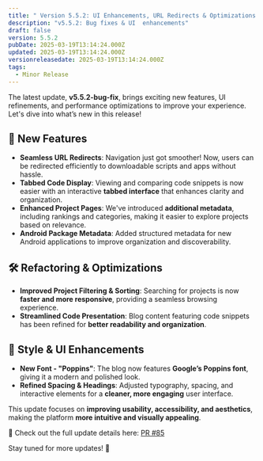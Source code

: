 ```yaml
---
title: " Version 5.5.2: UI Enhancements, URL Redirects & Optimizations (PR #85)"
description: "v5.5.2: Bug fixes & UI  enhancements"
draft: false
version: 5.5.2
pubDate: 2025-03-19T13:14:24.000Z
updated: 2025-03-19T13:14:24.000Z
versionreleasedate: 2025-03-19T13:14:24.000Z
tags:
  - Minor Release
---
```


The latest update, **v5.5.2-bug-fix**, brings exciting new features, UI refinements, and performance optimizations to improve your experience. Let's dive into what’s new in this release!

## 🚀 **New Features**

- **Seamless URL Redirects**: Navigation just got smoother! Now, users can be redirected efficiently to downloadable scripts and apps without hassle.
- **Tabbed Code Display**: Viewing and comparing code snippets is now easier with an interactive **tabbed interface** that enhances clarity and organization.
- **Enhanced Project Pages**: We've introduced **additional metadata**, including rankings and categories, making it easier to explore projects based on relevance.
- **Android Package Metadata**: Added structured metadata for new Android applications to improve organization and discoverability.

## 🛠 **Refactoring & Optimizations**

- **Improved Project Filtering & Sorting**: Searching for projects is now **faster and more responsive**, providing a seamless browsing experience.
- **Streamlined Code Presentation**: Blog content featuring code snippets has been refined for **better readability and organization**.

## 🎨 **Style & UI Enhancements**

- **New Font - "Poppins"**: The blog now features **Google’s Poppins font**, giving it a modern and polished look.
- **Refined Spacing & Headings**: Adjusted typography, spacing, and interactive elements for a **cleaner, more engaging** user interface.

This update focuses on **improving usability, accessibility, and aesthetics**, making the platform **more intuitive and visually appealing**.

🔗 Check out the full update details here: [PR #85](https://github.com/rafay99-epic/Astro-Portfolio-Blog/pull/85)

Stay tuned for more updates! 🚀
